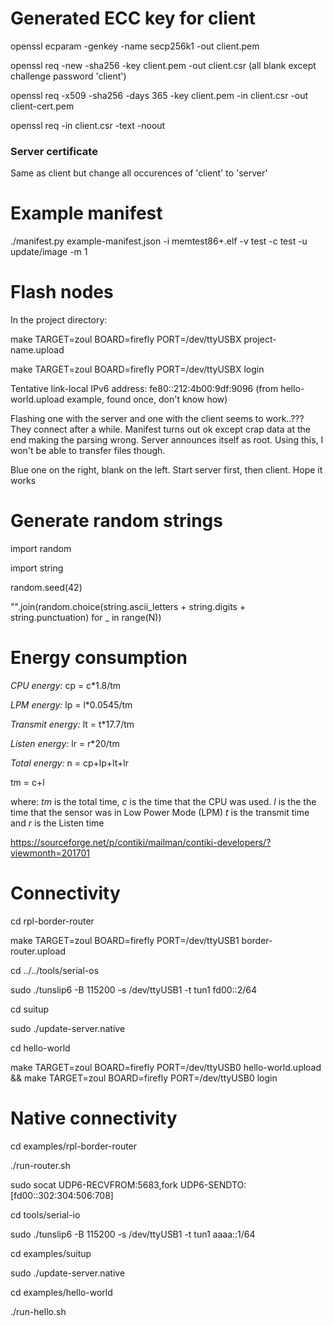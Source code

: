 # Generated ECC key for client

openssl ecparam -genkey -name secp256k1 -out client.pem

openssl req -new -sha256 -key client.pem -out client.csr (all blank except challenge password 'client')

openssl req -x509 -sha256 -days 365 -key client.pem -in client.csr -out client-cert.pem

openssl req -in client.csr -text -noout

### Server certificate

Same as client but change all occurences of 'client' to 'server'

# Example manifest

./manifest.py example-manifest.json -i memtest86+.elf -v test -c test -u update/image -m 1

# Flash nodes

In the project directory:

make TARGET=zoul BOARD=firefly PORT=/dev/ttyUSBX project-name.upload

make TARGET=zoul BOARD=firefly PORT=/dev/ttyUSBX login

Tentative link-local IPv6 address: fe80::212:4b00:9df:9096 (from hello-world.upload example, found once, don't know how)

Flashing one with the server and one with the client seems to work..??? They connect after a while. Manifest turns out ok except crap data at the end making the parsing wrong. Server announces itself as root. Using this, I won't be able to transfer files though. 

Blue one on the right, blank on the left. Start server first, then client. Hope it works

# Generate random strings

import random

import string

random.seed(42)

"".join(random.choice(string.ascii_letters + string.digits + string.punctuation) for _ in range(N))



# Energy consumption

*CPU energy:* cp = c*1.8/tm

*LPM energy:* lp = l*0.0545/tm

*Transmit energy:* lt = t*17.7/tm

*Listen energy:* lr = r*20/tm

*Total energy:* n = cp+lp+lt+lr

tm = c+l

where:
*tm* is the total time,
*c* is the time that the CPU was used.
*l* is the the time that the sensor was in Low Power Mode (LPM)
*t* is the transmit time  and
*r* is the Listen time

https://sourceforge.net/p/contiki/mailman/contiki-developers/?viewmonth=201701

# Connectivity

cd rpl-border-router

make TARGET=zoul BOARD=firefly PORT=/dev/ttyUSB1 border-router.upload

cd ../../tools/serial-os

sudo ./tunslip6 -B 115200 -s /dev/ttyUSB1 -t tun1 fd00::2/64

cd suitup

sudo ./update-server.native

cd hello-world

make TARGET=zoul BOARD=firefly PORT=/dev/ttyUSB0 hello-world.upload && make TARGET=zoul BOARD=firefly PORT=/dev/ttyUSB0 login

# Native connectivity

cd examples/rpl-border-router

./run-router.sh

sudo socat UDP6-RECVFROM:5683,fork UDP6-SENDTO:[fd00::302:304:506:708]

cd tools/serial-io

sudo ./tunslip6 -B 115200 -s /dev/ttyUSB1 -t tun1 aaaa::1/64

cd examples/suitup

sudo ./update-server.native

cd examples/hello-world

./run-hello.sh